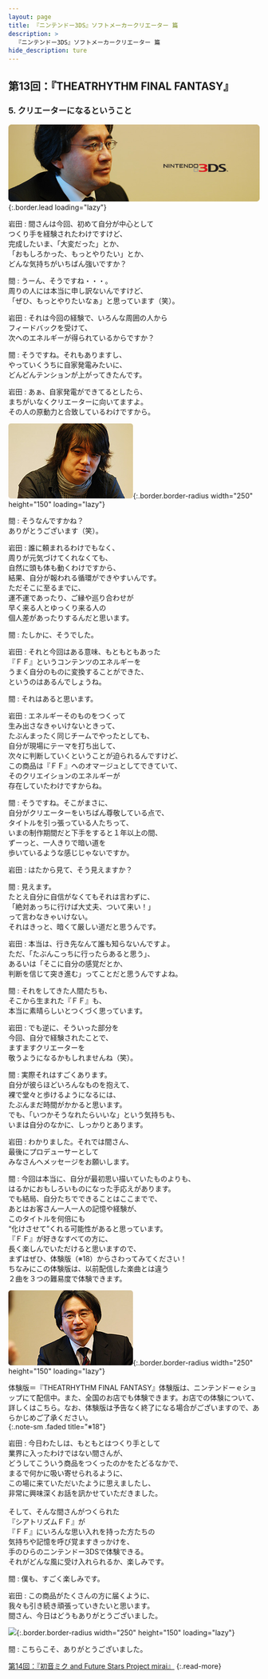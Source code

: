 ```yaml
---
layout: page
title: 『ニンテンドー3DS』ソフトメーカークリエーター 篇
description: >
  『ニンテンドー3DS』ソフトメーカークリエーター 篇
hide_description: ture
---
```


## 第13回：『THEATRHYTHM FINAL FANTASY』

### 5. クリエーターになるということ

![](/interviews/jp/3ds/creators/vol1/img/mainvisual5.jpg){:.border.lead loading="lazy"}

岩田
: 間さんは今回、初めて自分が中心として<br>つくり手を経験されたわけですけど、<br>完成したいま、「大変だった」とか、<br>「おもしろかった、もっとやりたい」とか、<br>どんな気持ちがいちばん強いですか？

間
: うーん、そうですね・・・。<br>周りの人には本当に申し訳ないんですけど、<br>「ぜひ、もっとやりたいなぁ」と思っています（笑）。

岩田
: それは今回の経験で、いろんな周囲の人から<br>フィードバックを受けて、<br>次へのエネルギーが得られているからですか？

間
: そうですね。それもありますし、<br>やっていくうちに自家発電みたいに、<br>どんどんテンションが上がってきたんです。

岩田
: あぁ、自家発電ができてるとしたら、<br>まちがいなくクリエーターに向いてますよ。<br>その人の原動力と合致しているわけですから。

![](/interviews/jp/3ds/creators/vol1/img/photo10.jpg){:.border.border-radius width="250" height="150" loading="lazy"}

間
: そうなんですかね？<br>ありがとうございます（笑）。

岩田
: 誰に頼まれるわけでもなく、<br>周りが元気づけてくれなくても、<br>自然に頭も体も動くわけですから、<br>結果、自分が報われる循環ができやすいんです。<br>ただそこに至るまでに、<br>運不運であったり、ご縁や巡り合わせが<br>早く来る人とゆっくり来る人の<br>個人差があったりするんだと思います。

間
: たしかに、そうでした。

岩田
: それと今回はある意味、もともともあった<br>『ＦＦ』というコンテンツのエネルギーを<br>うまく自分のものに変換することができた、<br>というのはあるんでしょうね。

間
: それはあると思います。

岩田
: エネルギーそのものをつくって<br>生み出さなきゃいけないときって、<br>たぶんまったく同じチームでやったとしても、<br>自分が現場にテーマを打ち出して、<br>次々に判断していくということが迫られるんですけど、<br>この商品は『ＦＦ』へのオマージュとしてできていて、<br>そのクリエイションのエネルギーが<br>存在していたわけですからね。

間
: そうですね。そこがまさに、<br>自分がクリエーターをいちばん尊敬している点で、<br>タイトルを引っ張っている人たちって、<br>いまの制作期間だと下手をすると１年以上の間、<br>ずーっと、一人きりで暗い道を<br>歩いているような感じじゃないですか。

岩田
: はたから見て、そう見えますか？

間
: 見えます。<br>たとえ自分に自信がなくてもそれは言わずに、<br>「絶対あっちに行けば大丈夫、ついて来い！」<br>って言わなきゃいけない。<br>それはきっと、暗くて厳しい道だと思うんです。

岩田
: 本当は、行き先なんて誰も知らないんですよ。<br>ただ、「たぶんこっちに行ったらあると思う」、<br>あるいは「そこに自分の感覚だとか、<br>判断を信じて突き進む」ってことだと思うんですよね。

間
: それをしてきた人間たちも、<br>そこから生まれた『ＦＦ』も、<br>本当に素晴らしいとつくづく思っています。

岩田
: でも逆に、そういった部分を<br>今回、自分で経験されたことで、<br>ますますクリエーターを<br>敬うようになるかもしれませんね（笑）。

間
: 実際それはすごくあります。<br>自分が彼らほどいろんなものを抱えて、<br>裸で堂々と歩けるようになるには、<br>たぶんまだ時間がかかると思います。<br>でも、「いつかそうなれたらいいな」という気持ちも、<br>いまは自分のなかに、しっかりとあります。

岩田
: わかりました。それでは間さん、<br>最後にプロデューサーとして<br>みなさんへメッセージをお願いします。

間
: 今回は本当に、自分が最初思い描いていたものよりも、<br>はるかにおもしろいものになった手応えがあります。<br>でも結局、自分たちでできることはここまでで、<br>あとはお客さん一人一人の記憶や経験が、<br>このタイトルを何倍にも<br>“化けさせて”くれる可能性があると思っています。<br>『ＦＦ』が好きなすべての方に、<br>長く楽しんでいただけると思いますので、<br>まずはぜひ、体験版（※18）からさわってみてください！<br>ちなみにこの体験版は、以前配信した楽曲とは違う<br>２曲を３つの難易度で体験できます。

![](/interviews/jp/3ds/creators/vol1/img/photo11.jpg){:.border.border-radius width="250" height="150" loading="lazy"}

体験版＝『THEATRHYTHM FINAL FANTASY』体験版は、ニンテンドーｅショップにて配信中。また、全国のお店でも体験できます。お店での体験について、詳しくはこちら。なお、体験版は予告なく終了になる場合がございますので、あらかじめご了承ください。              
{:.note-sm .faded title="※18"}

岩田
: 今日わたしは、もともとはつくり手として<br>業界に入ったわけではない間さんが、<br>どうしてこういう商品をつくったのかをたどるなかで、<br>まるで何かに吸い寄せられるように、<br>この場に来ていただいたように思えましたし、<br>非常に興味深くお話を訊かせていただきました。<br>&nbsp;<br>そして、そんな間さんがつくられた<br>『シアトリズムＦＦ』が<br>『ＦＦ』にいろんな思い入れを持った方たちの<br>気持ちや記憶を呼び覚ますきっかけを、<br>手のひらのニンテンドー3DSで体験できる。<br>それがどんな風に受け入れられるか、楽しみです。

間
: 僕も、すごく楽しみです。

岩田
: この商品がたくさんの方に届くように、<br>我々も引き続き頑張っていきたいと思います。<br>間さん、今日はどうもありがとうございました。

![](/interviews/jp/3ds/creators/vol1/img/photo12.jpg){:.border.border-radius width="250" height="150" loading="lazy"}

間
: こちらこそ、ありがとうございました。

[第14回：『初音ミク and Future Stars Project mirai』](1.md)
{:.read-more}

